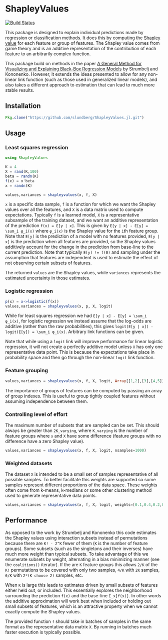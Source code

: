 # ShapleyValues

[![Build Status](https://travis-ci.org/slundberg/ShapleyValues.jl.svg?branch=master)](https://travis-ci.org/slundberg/ShapleyValues.jl)

This package is designed to explain individual predictions made by regression or classification methods. It does this by computing the [Shapley value](https://en.wikipedia.org/wiki/Shapley_value) for each feature or group of features. The Shapley value comes from game theory and is an additive representation of the contribution of each feature to an arbitrarily complex function.

This package build on methods in the paper [A General Method for Visualizing and Explaining Black-Box Regression Models](http://link.springer.com/chapter/10.1007%2F978-3-642-20267-4_3) by Strumbelj and Kononenko. However, it extends the ideas presented to allow for any non-linear link function (such as those used in generalized linear models), and also takes a different approach to estimation that can lead to much more stable results.

## Installation

```julia
Pkg.clone("https://github.com/slundberg/ShapleyValues.jl.git")
```


## Usage

### Least squares regression

```julia
using ShapleyValues

K = 4
X = rand(K,100)
beta = randn(K)
f(x) = x'beta
x = randn(K)

values,variances = shapleyvalues(x, f, X)
```

`x` is a specific data sample, `f` is a function for which we want the Shapley values over all the features, and `X` is a data matrix used to compute expectations. Typically `f` is a learned model, `X` is a representative subsample of the training dataset, and we want an additive representation of the prediction `f(x) = E[y | x]`. This is given by `E[y | x] - E[y] = \sum_i φ_i(x)` where `φ_i(x)` is the Shapley value for the `i`th feature group. Note that `E[y]` is the prediction of a model with no features provided, `E[y | x]` is the prediction when all features are provided, so the Shapley values additively account for the change in the prediction from base-line to the current prediction. Note that typically `E[y] != f(0)` and sampling under the assumption that features are independent is used to estimate the effect of not observing certain subsets of features.

The returned `values` are the Shapley values, while `variances` represents the estimated uncertainty in those estimates.

### Logistic regression

```julia
p(x) = x->logistic(f(x))
values,variances = shapleyvalues(x, p, X, logit)
```

While for least squares regression we had `E[y | x] - E[y] = \sum_i φ_i(x)`, for logistic regression we instead assume that the log-odds are additive (rather than the raw probabilities), this gives `logit(E[y | x]) - logit(E[y]) = \sum_i φ_i(x)`. Arbitrary link functions can be given.

Note that while using a `logit` link will improve performance for linear logistic regression, it will not create a perfectly additive model unless `X` has only one representative data point. This is because the expectations take place in probability space and then go through the non-linear `logit` link function.

### Feature grouping

```julia
values,variances = shapleyvalues(x, f, X, logit, Array[[1,2],[3],[4,5]])
```

The importance of groups of features can be computed by passing an array of group indexes. This is useful to group tightly coupled features without assuming independence between them.

### Controlling level of effort

The maximum number of subsets that are sampled can be set. This should always be greater than `2K_varying`, where `K_varying` is the number of feature groups where `x` and `X` have some difference (feature groups with no difference have a zero Shapley value).

```julia
values,variances = shapleyvalues(x, f, X, logit, nsamples=1000)
```

### Weighted datasets

The dataset `X` is intended to be a small set of samples representative of all possible samples. To better facilitate this weights are supported so some samples represent different proportions of the data space. These weights often come from k-means, k-medians or some other clustering method used to generate representative data points.

```julia
values,variances = shapleyvalues(x, f, X, logit, weights=[0.1,0.4,0.2,0.3])
```

## Performance

As opposed to the work by Strumbelj and Kononenko this code estimates the Shapley values using interaction subsets instead of permutations because there are `K! - 2^K` fewer of them (`K` is the number of feature groups). Some subsets (such as the singletons and their inverses) have much more weight than typical subsets. To take advantage of this we enumerate subsets by weight, alternating in a bias minimizing manner (see the `coalitions()` iterator). If the are `K` feature groups this allows `2/K` of the `K!` permutations to be covered with only two samples, `4/K` with `2K` samples, `6/K` with `2*(K choose 2)` samples, etc.

When `K` is large this leads to estimates driven by small subsets of features either held out, or included. This essentially explores the neighborhood surrounding the prediction `f(x)` and the base-line `E_x[f(x)]`. In other words the additive approximation will work best when included or holding out small subsets of features, which is an attractive property when we cannot exactly compute the Shapley values.

The provided function `f` should take in batches of samples in the same format as the representative data matrix `X`. By running in batches much faster execution is typically possible.
